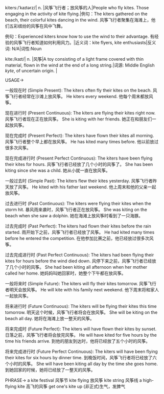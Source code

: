 kiters:/ˈkaɪtərz/| n. |风筝飞行者；放风筝的人|People who fly kites.  Those engaging in the activity of kite flying.|例句：The kiters gathered on the beach, their colorful kites dancing in the wind.  风筝飞行者聚集在海滩上，他们五彩缤纷的风筝在风中飞舞。

例句：Experienced kiters know how to use the wind to their advantage.  有经验的风筝飞行者知道如何利用风力。|近义词：kite flyers, kite enthusiasts|反义词: N/A|词性:Noun


kite:/kaɪt/| n. |风筝|A toy consisting of a light frame covered with thin material, flown in the wind at the end of a long string.|词源: Middle English *kyte*, of uncertain origin. |


USAGE->

一般现在时 (Simple Present):
The kiters often fly their kites on the beach. 风筝飞行者经常在沙滩上放风筝。
He kiters every weekend. 他每个周末都放风筝。


现在进行时 (Present Continuous):
The kiters are flying their kites right now.  风筝飞行者现在正在放风筝。
She is kiting with her friends. 她正在和朋友们一起放风筝。


现在完成时 (Present Perfect):
The kiters have flown their kites all morning. 风筝飞行者整个早上都在放风筝。
He has kited many times before. 他以前放过很多次风筝。


现在完成进行时 (Present Perfect Continuous):
The kiters have been flying their kites for hours.  风筝飞行者已经放了几个小时的风筝了。
She has been kiting since she was a child. 她从小就一直在放风筝。


一般过去时 (Simple Past):
The kiters flew their kites yesterday.  风筝飞行者昨天放了风筝。
He kited with his father last weekend.  他上周末和他的父亲一起放风筝。


过去进行时 (Past Continuous):
The kiters were flying their kites when the storm hit.  暴风雨来袭时，风筝飞行者正在放风筝。
She was kiting on the beach when she saw a dolphin.  她在海滩上放风筝时看到了一只海豚。


过去完成时 (Past Perfect):
The kiters had flown their kites before the rain started.  雨开始下之前，风筝飞行者已经放了风筝。
He had kited many times before he entered the competition.  在他参加比赛之前，他已经放过很多次风筝。


过去完成进行时 (Past Perfect Continuous):
The kiters had been flying their kites for hours before the wind died down.  风停下来之前，风筝飞行者已经放了几个小时的风筝。
She had been kiting all afternoon when her mother called her home.  她妈妈叫她回家时，她整个下午都在放风筝。


一般将来时 (Simple Future):
The kiters will fly their kites tomorrow. 风筝飞行者明天会放风筝。
He will kite with his family next weekend. 他下周末将和家人一起放风筝。


将来进行时 (Future Continuous):
The kiters will be flying their kites this time tomorrow. 明天这个时候，风筝飞行者将会在放风筝。
She will be kiting on the beach all day. 她将在海滩上放一整天的风筝。


将来完成时 (Future Perfect):
The kiters will have flown their kites by sunset.  日落之前，风筝飞行者将会放完风筝。
He will have kited for five hours by the time his friends arrive.  到他的朋友到达时，他将已经放了五个小时的风筝。


将来完成进行时 (Future Perfect Continuous):
The kiters will have been flying their kites for six hours by dinner time.  到晚饭时间，风筝飞行者将已经放了六个小时的风筝。
She will have been kiting all day by the time she goes home.  到她回家的时候，她将已经放了一整天的风筝。


PHRASE->
a kite festival 风筝节
kite flying 放风筝
kite string 风筝线
a high-flying kite 高飞的风筝
get one's kite up (非正式)生气，发脾气
